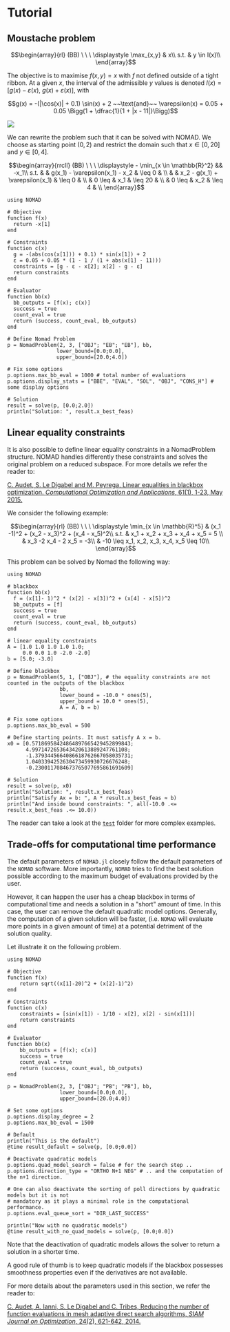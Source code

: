 # Tutorial

## Moustache problem

```math
\begin{array}{rl}
  (BB) \ \ \ 
  \displaystyle \max_{x,y} & x\\
  s.t.
  & y \in I(x)\\
\end{array}
```

The objective is to maximise $f(x, y) = x$ with $f$ not defined outside of a tight ribbon. At a given $x$, the interval of the admissible $y$ values is denoted $I(x) = [g(x) - \varepsilon(x)$, $g(x) + \varepsilon(x)]$, with

```math
g(x) = -(|\cos(x)| + 0.1) \sin(x) + 2 ~~\text{and}~~ \varepsilon(x) = 0.05 + 0.05 \Bigg(1 + \dfrac{1}{1 + |x - 11|}\Bigg)
```

![](https://user-images.githubusercontent.com/35051714/75482594-21b76680-5973-11ea-94c8-f163c94b27de.png)

We can rewrite the problem such that it can be solved with NOMAD. We choose as starting point $(0, 2)$ and restrict the domain such that $x \in [0,20]$ and
$y \in [0, 4]$.

```math
\begin{array}{rrcll}
  (BB) \ \ \ 
  \displaystyle - \min_{x \in \mathbb{R}^2} && -x_1\\
  s.t.
  &               & g(x_1) - \varepsilon(x_1) - x_2 & \leq 0     & \\
  &               & x_2 - g(x_1) + \varepsilon(x_1) & \leq 0     & \\
  &        0 \leq & x_1                             & \leq 20    & \\
  &        0 \leq & x_2                             & \leq 4     & \\
\end{array}
```

```@example moustache
using NOMAD

# Objective
function f(x)
  return -x[1]
end

# Constraints
function c(x)
  g = -(abs(cos(x[1])) + 0.1) * sin(x[1]) + 2
  ε = 0.05 + 0.05 * (1 - 1 / (1 + abs(x[1] - 11)))
  constraints = [g - ε - x[2]; x[2] - g - ε]
  return constraints
end

# Evaluator
function bb(x)
  bb_outputs = [f(x); c(x)]
  success = true
  count_eval = true
  return (success, count_eval, bb_outputs)
end

# Define Nomad Problem
p = NomadProblem(2, 3, ["OBJ"; "EB"; "EB"], bb,
                lower_bound=[0.0;0.0],
                upper_bound=[20.0;4.0])

# Fix some options
p.options.max_bb_eval = 1000 # total number of evaluations
p.options.display_stats = ["BBE", "EVAL", "SOL", "OBJ", "CONS_H"] # some display options

# Solution
result = solve(p, [0.0;2.0])
println("Solution: ", result.x_best_feas)
```

## Linear equality constraints

It is also possible to define linear equality constraints in a NomadProblem structure.
NOMAD handles differently these constraints and solves the original problem on a reduced subspace.
For more details we refer the reader to:

[C. Audet, S. Le Digabel and M. Peyrega, Linear equalities in blackbox optimization.
*Computational Optimization and Applications*, 61(1), 1-23, May 2015.](https://doi.org/10.1007/s10589-014-9708-2)

We consider the following example:

```math
\begin{array}{rl}
  (BB) \ \ \ 
  \displaystyle \min_{x \in \mathbb{R}^5} & (x_1 -1)^2 + (x_2 - x_3)^2 + (x_4 - x_5)^2\\
  s.t.
  & x_1 + x_2 + x_3 + x_4 + x_5 = 5 \\
  & x_3 -2 x_4 - 2 x_5 = -3\\
  & -10 \leq x_1, x_2, x_3, x_4, x_5 \leq 10\\
\end{array}
```

This problem can be solved by Nomad the following way:
```@example HS48
using NOMAD

# blackbox
function bb(x)
  f = (x[1]- 1)^2 * (x[2] - x[3])^2 + (x[4] - x[5])^2
  bb_outputs = [f]
  success = true
  count_eval = true
  return (success, count_eval, bb_outputs)
end

# linear equality constraints
A = [1.0 1.0 1.0 1.0 1.0;
     0.0 0.0 1.0 -2.0 -2.0]
b = [5.0; -3.0]

# Define blackbox
p = NomadProblem(5, 1, ["OBJ"], # the equality constraints are not counted in the outputs of the blackbox
                 bb,
                 lower_bound = -10.0 * ones(5),
                 upper_bound = 10.0 * ones(5),
                 A = A, b = b)

# Fix some options
p.options.max_bb_eval = 500

# Define starting points. It must satisfy A x = b.
x0 = [0.57186958424864897665429452899843;
      4.9971472653643420613889247761108;
      -1.3793445664086618762667058035731;
      1.0403394252630473459930726676248;
      -0.2300117084673765077695861691609]

# Solution
result = solve(p, x0)
println("Solution: ", result.x_best_feas)
println("Satisfy Ax = b: ", A * result.x_best_feas ≈ b)
println("And inside bound constraints: ", all(-10.0 .<= result.x_best_feas .<= 10.0))
```

The reader can take a look at the [`test`](https://github.com/bbopt/NOMAD.jl/tree/master/test) folder for more complex examples.

## Trade-offs for computational time performance

The default parameters of `NOMAD.jl` closely follow the default parameters of the `NOMAD` software. More importantly, `NOMAD` tries
to find the best solution possible according to the maximum budget of evaluations provided by the user.

However, it can happen the user has a cheap blackbox in terms of computational time and needs a solution in a "short" amount of time.
In this case, the user can remove the default quadratic model options. Generally, the computation of a given solution will be faster,
(i.e. `NOMAD` will evaluate more points in a given amount of time) at a potential detriment of the solution quality.

Let illustrate it on the following problem.

```@example Performance test
using NOMAD

# Objective
function f(x)
    return sqrt((x[1]-20)^2 + (x[2]-1)^2)
end

# Constraints
function c(x)
    constraints = [sin(x[1]) - 1/10 - x[2], x[2] - sin(x[1])]
    return constraints
end

# Evaluator
function bb(x)
    bb_outputs = [f(x); c(x)]
    success = true
    count_eval = true
    return (success, count_eval, bb_outputs)
end

p = NomadProblem(2, 3, ["OBJ"; "PB"; "PB"], bb,
                 lower_bound=[0.0;0.0],
                 upper_bound=[20.0;4.0])

# Set some options
p.options.display_degree = 2
p.options.max_bb_eval = 1500

# Default
println("This is the default")
@time result_default = solve(p, [0.0;0.0])

# Deactivate quadratic models
p.options.quad_model_search = false # for the search step ..
p.options.direction_type = "ORTHO N+1 NEG" # .. and the computation of the n+1 direction.

# One can also deactivate the sorting of poll directions by quadratic models but it is not
# mandatory as it plays a minimal role in the computational performance.
p.options.eval_queue_sort = "DIR_LAST_SUCCESS" 

println("Now with no quadratic models")
@time result_with_no_quad_models = solve(p, [0.0;0.0])
```
Note that the deactivation of quadratic models allows the solver to return a solution in a shorter time.

A good rule of thumb is to keep quadratic models if the blackbox possesses smoothness properties
even if the derivatives are not available.

For more details about the parameters used in this section, we refer the reader to:

[C. Audet, A. Ianni, S. Le Digabel and C. Tribes, Reducing the number of function evaluations in mesh
adaptive direct search algorithms, *SIAM Journal on Optimization*, 24(2), 621-642, 2014.](https://doi.org/10.1137/120895056)
